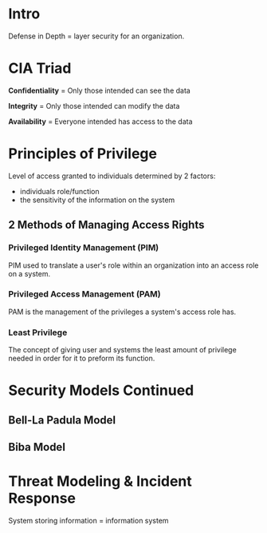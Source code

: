 # Intro
Defense in Depth = layer security for an organization.

# CIA Triad
**Confidentiality** = Only those intended can see the data

**Integrity** = Only those intended can modify the data

**Availability** = Everyone intended has access to the data

# Principles of Privilege
Level of access granted to individuals determined by 2 factors:
* individuals role/function 
* the sensitivity of the information on the system

## 2 Methods of Managing Access Rights
### Privileged Identity Management (PIM)
PIM used to translate a user's role within an organization into an access role on a system.
### Privileged Access Management (PAM)
PAM is the management of the privileges a system's access role has.
### Least Privilege
The concept of giving user and systems the least amount of privilege needed in order for it to preform its function. 
# Security Models Continued
## Bell-La Padula Model 
## Biba Model 

# Threat Modeling & Incident Response
System storing information = information system

